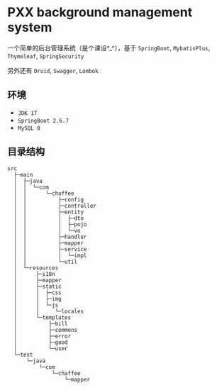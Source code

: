 # PXX background management system
一个简单的后台管理系统（是个课设^_^），基于 `SpringBoot`, `MybatisPlus`, `Thymeleaf`, `SpringSecurity` 


另外还有 `Druid`, `Swagger`, `Lombok`

## 环境

- `JDK 17`
- `SpringBoot 2.6.7`
- `MySQL 8`

## 目录结构

```
src
  ├─main
  │  ├─java
  │  │  └─com
  │  │      └─chaffee
  │  │          ├─config
  │  │          ├─controller
  │  │          ├─entity
  │  │          │  ├─dto
  │  │          │  ├─pojo
  │  │          │  └─vo
  │  │          ├─handler
  │  │          ├─mapper
  │  │          ├─service
  │  │          │  └─impl
  │  │          └─util
  │  └─resources
  │      ├─i18n
  │      ├─mapper
  │      ├─static
  │      │  ├─css
  │      │  ├─img
  │      │  └─js
  │      │     └─locales
  │      └─templates
  │          ├─bill
  │          ├─commons
  │          ├─error
  │          ├─good
  │          └─user
  └─test
      └─java
          └─com
              └─chaffee
                  └─mapper



```
